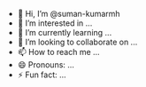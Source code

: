 - 👋 Hi, I’m @suman-kumarmh
- 👀 I’m interested in ...
- 🌱 I’m currently learning ...
- 💞️ I’m looking to collaborate on ...
- 📫 How to reach me ...
- 😄 Pronouns: ...
- ⚡ Fun fact: ...

<!---
suman-kumarmh/suman-kumarmh is a ✨ special ✨ repository because its `README.md` (this file) appears on your GitHub profile.
You can click the Preview link to take a look at your changes.
--->
